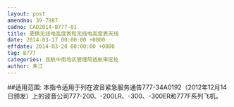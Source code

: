```yaml
---
layout: post
amendno: 39-7987
cadno: CAD2014-B777-01
title: 更换无线电高度表和无线电高度表天线
date: 2014-03-17 00:00:00 +0800
effdate: 2014-03-20 00:00:00 +0800
tag: B777
categories: 民航中南地区管理局适航审定处
author: 朱江
---
```


##适用范围:
本指令适用于列在波音紧急服务通告777-34A0192（2012年12月14日颁发）上的波音公司777-200、-200LR、-300、-300ER和777F系列飞机。

